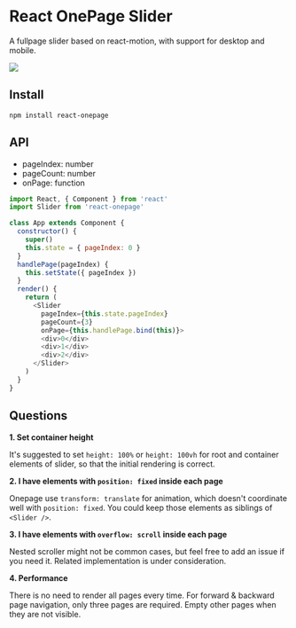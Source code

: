 # React OnePage Slider

A fullpage slider based on react-motion, with support for desktop and mobile.

![](http://7d9o0k.com1.z0.glb.clouddn.com/onepage-demo.gif)

## Install

```shell
npm install react-onepage
```

## API

* pageIndex: number
* pageCount: number
* onPage: function

```js
import React, { Component } from 'react'
import Slider from 'react-onepage'

class App extends Component {
  constructor() {
    super()
    this.state = { pageIndex: 0 }
  }
  handlePage(pageIndex) {
    this.setState({ pageIndex })
  }
  render() {
    return (
      <Slider
        pageIndex={this.state.pageIndex}
        pageCount={3}
        onPage={this.handlePage.bind(this)}>
        <div>0</div>
        <div>1</div>
        <div>2</div>
      </Slider>
    )
  }
}
```

## Questions

**1. Set container height**

It's suggested to set `height: 100%` or `height: 100vh` for root and container elements of slider, so that the initial rendering is correct.

**2. I have elements with `position: fixed` inside each page**

Onepage use `transform: translate` for animation, which doesn't coordinate well with `position: fixed`. You could keep those elements as siblings of `<Slider />`.

**3. I have elements with `overflow: scroll` inside each page**

Nested scroller might not be common cases, but feel free to add an issue if you need it. Related implementation is under consideration.

**4. Performance**

There is no need to render all pages every time. For forward & backward page navigation, only three pages are required. Empty other pages when they are not visible.
